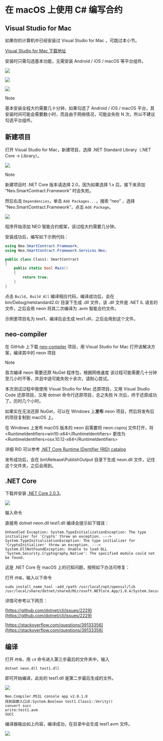 # 在 macOS 上使用 C# 编写合约

## Visual Studio for Mac 

如果你的计算机中已经安装过 Visual Studio for Mac ，可跳过本小节。

[Visual Studio for Mac 下载地址](https://www.visualstudio.com/zh-hans/vs/visual-studio-mac/)

安装时只需勾选基本功能，无需安装 Android / iOS / macOS 等平台组件。

![](../assets/mac1.png)

![](../assets/mac2.png)

![](../assets/mac3.png)

> [!Note]
> 基本安装全程大约需要几十分钟，如果勾选了 Android / iOS / macOS 平台，其安装时间可能会需要数小时，而且由于网络情况，可能会失败 N 次，所以不建议勾选平台组件。

## 新建项目

打开 Visual Studio for Mac，新建项目，选择 .NET Standard Library（.NET Core → Library）。

![](../assets/mac4.png)

> [!Note]
> 新建项目时 .NET Core 版本请选择 2.0，因为如果选择 1.x 后，接下来添加 “Neo.SmartContract.Framework” 时会失败。

然后右击 `Dependencies`，单击 `Add Packages...`，搜索 “neo” ，选择 “Neo.SmartContract.Framework”，点击 `Add Package`。

![](../assets/mac5.png)

程序开始添加 NEO 智能合约框架，该过程大约需要几分钟。

安装成功后，编写如下示例代码：

```c#
using Neo.SmartContract.Framework;
using Neo.SmartContract.Framework.Services.Neo;

public class Class1: SmartContract
{
    public static bool Main()
    {
        return true;
    }
}
```

点击 `Build`，`Build All` 编译相应代码，编译成功后，会在 bin/Debug/netstandard2.0/ 目录下生成 .dll 文件，该 .dll 文件是 .NET IL 语言的文件，之后会用 neon 将其二次编译为 .avm 智能合约文件。

示例里项目名为 test1，编译后会生成 test1.dll，之后会用到这个文件。

## neo-compiler

在 GitHub 上下载 [neo-compiler](https://github.com/neo-project/neo-compiler) 项目，用 Visual Studio for Mac 打开该解决方案，编译其中的 neon 项目

   > [!Note]
   > 首次编译 neon 需要还原 NuGet 程序包，根据网络速度 该过程可能需要几十分钟至几小时不等，并且中途可能失败十余次，请耐心尝试。
   >
   > 本次测试过程中我使用  Visual Studio for Mac 还原项目，又用 Visual Studio Code 还原项目，又用 dotnet 命令行还原项目，总之失败 N 次后，终于还原成功了。历时几个小时。
   >
   > 如果实在无法还原 NuGet，可以在 Windows 上**发布** neon 项目，然后将发布后的项目复制到 macOS 上。
   >
   > 在 Windows 上发布 macOS 版本的 neon 前需要将 neon.csproj 文件打开，将 \<RuntimeIdentifiers>win10-x64\</RuntimeIdentifiers> 更改为 \<RuntimeIdentifiers>osx.10.12-x64\</RuntimeIdentifiers>
   >
   > 详细 RID 可以参考 [.NET Core Runtime IDentifier (RID) catalog](https://docs.microsoft.com/en-us/dotnet/core/rid-catalog)

发布成功后，会在 bin\Release\PublishOutput 目录下生成 neon.dll 文件，记住这个文件夹，之后会用到。

## .NET Core

下载并安装  [.NET Core 2.0.3](https://www.microsoft.com/net/download/macos )。

![](../assets/mac8.png)

输入命令

直接用 dotnet neon.dll test1.dll 编译会提示如下错误：

```
Unhandled Exception: System.TypeInitializationException: The type initializer for 'Crypto' threw an exception. ---> System.TypeInitializationException: The type initializer for 'CryptoInitializer' threw an exception. ---> System.DllNotFoundException: Unable to load DLL 'System.Security.Cryptography.Native': The specified module could not be found.
```

这是 .NET Core 在 macOS 上的已知问题，按照如下办法可修复：

打开 `终端`，输入以下命令

```
sudo install_name_tool -add_rpath /usr/local/opt/openssl/lib /usr/local/share/dotnet/shared/Microsoft.NETCore.App/1.0.4/System.Security.Cryptography.Native.dylib
```

详情可参考以下网页：

[https://github.com/dotnet/cli/issues/2229](https://github.com/dotnet/cli/issues/2229)

[https://stackoverflow.com/questions/39133356](https://stackoverflow.com/questions/39133356)

## 编译

打开 `终端`，用 `cd` 命令进入第三步最后的文件夹中，输入

```
dotnet neon.dll test1.dll
```

即可开始编译，此处的 test1.dll 是第二步最后生成的文件。

![](../assets/mac9.png)

```
Neo.Compiler.MSIL console app v2.0.1.0 
找到函数入口点:System.Boolean test1.Class1::Verity()
convert succ
write:test1.avm
SUCC
```

编译器输出如上内容，编译成功，在目录中会生成 test1.avm 文件。

![](../assets/mac10.png)





